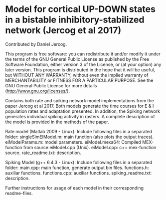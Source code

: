 # Model for cortical UP-DOWN states in a bistable inhibitory-stabilized network (Jercog et al 2017)

Contributed by Daniel Jercog.

This program is free software: you can redistribute it and/or modify it under the terms of the GNU General Public License as published by the Free Software Foundation, either version 3 of the License, or (at your option) any later version. This program is distributed in the hope that it will be useful, but WITHOUT ANY WARRANTY; without even the implied warranty of MERCHANTABILITY or FITNESS FOR A PARTICULAR PURPOSE.  See the GNU General Public License for more details (http://www.gnu.org/licenses/).


Contains both rate and spiking network model implementations from the paper Jercog et al 2017. Both models generate the time courses for E & I population rates and adaptation presented. In addition, the Spiking network generates individual spiking activity in rasters. A complete description of the model is provided in the methods of the paper.

Rate model (Matlab 2009 - Linux).
  Include following files in a separated folder:
  singleSimEIModel.m: main function (also plots the output traces).
  eiModelParams.m: model parameters.
  eiModel.mexa64: Compiled MEX-function from source eiModel.cpp (Unix).
  eiModel.cpp: c++ mex-function source.
  rate_readme.txt: description.

Spiking Model (g++ 6.4.3 - Linux):
  Include following files in a separated folder:
  main.cpp: main function, generate output bin files.
  functions.h:   auxiliar functions.
  functions.cpp: auxiliar functions.
  spiking_readme.txt: description.

Further instructions for usage of each model in their corresponding readme-files.
